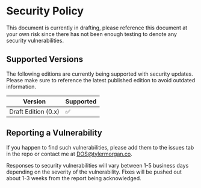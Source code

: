 # Security Policy

This document is currently in drafting, please reference this document at your own risk since there has not been enough testing to denote any security vulnerabilities.
## Supported Versions

The following editions are currently being supported with security updates. Please make sure to reference the latest published edition to avoid outdated information.

| Version | Supported          |
| ------- | ------------------ |
| Draft Edition (0.x) | :white_check_mark: |

## Reporting a Vulnerability

If you happen to find such vulnerabilities, please add them to the issues tab in the repo or contact me at DOS@tylermorgan.co.

Responses to security vulnerabilities will vary between 1-5 business days depending on the severity of the vulnerability. Fixes will be pushed out about 1-3 weeks from the report being acknowledged.
